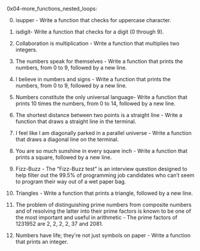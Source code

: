 0x04-more_functions_nested_loops:

0. isupper - Write a function that checks for uppercase character.

1. isdigit- Write a function that checks for a digit (0 through 9).

2. Collaboration is multiplication - Write a function that multiplies two integers.

3. The numbers speak for themselves - Write a function that prints the numbers, from 0 to 9, followed by a new line.

4. I believe in numbers and signs - Write a function that prints the numbers, from 0 to 9, followed by a new line.

5. Numbers constitute the only universal language- Write a function that prints 10 times the numbers, from 0 to 14, followed by a new line.

6. The shortest distance between two points is a straight line - Write a function that draws a straight line in the terminal.

7. I feel like I am diagonally parked in a parallel universe - Write a function that draws a diagonal line on the terminal.

8. You are so much sunshine in every square inch - Write a function that prints a square, followed by a new line.

9. Fizz-Buzz - The “Fizz-Buzz test” is an interview question designed to help filter out the 99.5% of programming job candidates who can’t seem to program their way out of a wet paper bag.

10. Triangles - Write a function that prints a triangle, followed by a new line.

11. The problem of distinguishing prime numbers from composite numbers and of resolving the latter into their prime factors is known to be one of the most important and useful in arithmetic - The prime factors of 1231952 are 2, 2, 2, 2, 37 and 2081.

12. Numbers have life; they're not just symbols on paper - Write a function that prints an integer.

